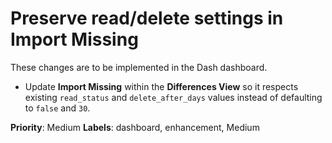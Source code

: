 # Preserve read/delete settings in Import Missing

These changes are to be implemented in the Dash dashboard.

- Update **Import Missing** within the **Differences View** so it respects existing `read_status` and `delete_after_days` values instead of defaulting to `false` and `30`.

**Priority**: Medium
**Labels**: dashboard, enhancement, Medium
